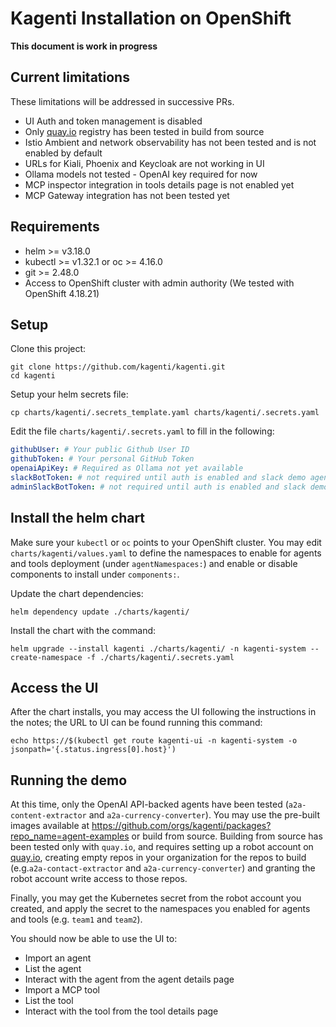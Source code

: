 # Kagenti Installation on OpenShift

**This document is work in progress**


## Current limitations 

These limitations will be addressed in successive PRs.

- UI Auth and token management is disabled
- Only [quay.io](https://quay.io) registry has been tested in build from source
- Istio Ambient and network observability has not been tested and is not enabled by default
- URLs for Kiali, Phoenix and Keycloak are not working in UI
- Ollama models not tested - OpenAI key required for now
- MCP inspector integration in tools details page is not enabled yet
- MCP Gateway integration has not been tested yet

## Requirements 

- helm >= v3.18.0
- kubectl >= v1.32.1 or oc >= 4.16.0
- git >= 2.48.0
- Access to OpenShift cluster with admin authority (We tested with OpenShift 4.18.21)

## Setup

Clone this project:

```shell
git clone https://github.com/kagenti/kagenti.git
cd kagenti
```

Setup your helm secrets file:

```shell
cp charts/kagenti/.secrets_template.yaml charts/kagenti/.secrets.yaml
```

Edit the file `charts/kagenti/.secrets.yaml` to fill in the following:

```yaml
githubUser: # Your public Github User ID
githubToken: # Your personal GitHub Token
openaiApiKey: # Required as Ollama not yet available
slackBotToken: # not required until auth is enabled and slack demo agent is used
adminSlackBotToken: # not required until auth is enabled and slack demo agent is used
```

## Install the helm chart

Make sure your `kubectl` or `oc` points to your OpenShift cluster. You may edit
`charts/kagenti/values.yaml` to define the namespaces to enable for agents and tools
deployment (under `agentNamespaces:`) and enable or disable components to install
under `components:`.

Update the chart dependencies:

```shell
helm dependency update ./charts/kagenti/
```

Install the chart with the command:

```shell
helm upgrade --install kagenti ./charts/kagenti/ -n kagenti-system --create-namespace -f ./charts/kagenti/.secrets.yaml 
```

## Access the UI

After the chart installs, you may access the UI following the instructions in the notes; the URL to UI can be found 
running this command:

```shell
echo https://$(kubectl get route kagenti-ui -n kagenti-system -o jsonpath='{.status.ingress[0].host}')
```

## Running the demo

At this time, only the OpenAI API-backed agents have been tested (`a2a-content-extractor` and `a2a-currency-converter`).
You may use the pre-built images available at https://github.com/orgs/kagenti/packages?repo_name=agent-examples
or build from source. Building from source has been tested only with `quay.io`, and requires setting up a robot account on [quay.io](https://quay.io), creating empty repos in your organization for the repos to build (e.g.`a2a-contact-extractor` and `a2a-currency-converter`) and granting the robot account write access to those repos.

Finally, you may get the Kubernetes secret from the robot account you created, and apply the secret to the namespaces
you enabled for agents and tools (e.g. `team1` and `team2`). 

You should now be able to use the UI to:

- Import an agent
- List the agent
- Interact with the agent from the agent details page
- Import a MCP tool 
- List the tool 
- Interact with the tool from the tool details page






